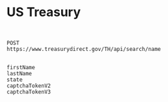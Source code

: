 # US Treasury

```


POST
https://www.treasurydirect.gov/TH/api/search/name


firstName
lastName
state
captchaTokenV2
captchaTokenV3

```

